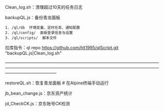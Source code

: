 Clean_log.sh：清理超过10天的任务日志


backupQL.js：备份青龙面板

    1. /ql/db  环境变量、定时任务、通知配置
    2. /ql/config/  面板登录信息与设置
    3. /ql/scripts/  脚本文件

拉库指令：ql repo https://github.com/hlt1995/qlScript.git "backupQL.js|Clean_log.sh"

————————————————————————————————————————————————————————————————————————————————————

restoreQL.sh：恢复青龙面板  # 在Alpine终端手动运行


jb_bean_change.js：京东资产统计


jd_CheckCK.js：京东账号CK检测

